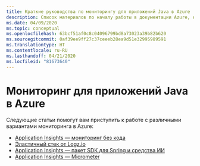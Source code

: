 ```yaml
---
title: Краткие руководства по мониторингу для приложений Java в Azure
description: Список материалов по началу работы в документации Azure, касающейся мониторинга для приложений Java.
ms.date: 04/09/2020
ms.topic: conceptual
ms.openlocfilehash: 63bcf51af0c8c04096799bd8a73023a39b82b620
ms.sourcegitcommit: 0af39ee9ff27c37ceeeb28ea9d51e32995989591
ms.translationtype: HT
ms.contentlocale: ru-RU
ms.lasthandoff: 04/21/2020
ms.locfileid: "81673640"
---
```

# <a name="monitoring-for-java-apps-on-azure"></a>Мониторинг для приложений Java в Azure

Следующие статьи помогут вам приступить к работе с различными вариантами мониторинга в Azure:

- [Application Insights — мониторинг без кода](/azure/azure-monitor/app/java-in-process-agent)
- [Эластичный стек от Logz.io](/azure/developer/java/java-get-started-with-logzio)
- [Application Insights — пакет SDK для Spring и средства ИИ](/azure/developer/java/spring-framework/configure-spring-boot-java-applicationinsights)
- [Application Insights — Micrometer](/azure/azure-monitor/app/micrometer-java)
